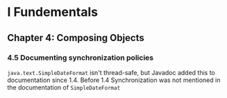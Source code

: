 # I Fundementals
## Chapter 4: Composing Objects
### 4.5 Documenting synchronization policies
`java.text.SimpleDateFormat` isn't thread-safe, but Javadoc added this to documentation since 1.4. Before 1.4 Synchronization was not mentioned in the documentation of `SimpleDateFormat`
